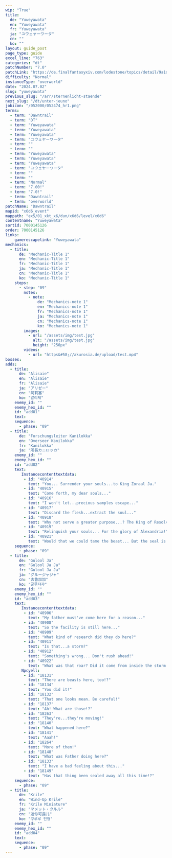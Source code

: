 ```yaml
---
wip: "True"
title:
  de: "Yuweyawata"
  en: "Yuweyawata"
  fr: "Yuweyawata"
  ja: "ユウェヤーワータ"
  cn: ""
  ko: ""
layout: guide_post
page_type: guide
excel_line: "763"
categories: "dt"
patchNumber: "7.0"
patchLink: "https://de.finalfantasyxiv.com/lodestone/topics/detail/9a1d2364c6f0fed72a164f3252a59073f7d0c4fc"
difficulty: "Normal"
instanceType: "overworld"
date: "2024.07.02"
slug: "yuweyawata"
previous_slug: "/arr/sternenlicht-staende"
next_slug: "/dt/unter-jeuno"
jobicon: "/052000/052474_hr1.png"
terms:
  - term: "Dawntrail"
  - term: "DT"
  - term: "Yuweyawata"
  - term: "Yuweyawata"
  - term: "Yuweyawata"
  - term: "ユウェヤーワータ"
  - term: ""
  - term: ""
  - term: "Yuweyawata"
  - term: "Yuweyawata"
  - term: "Yuweyawata"
  - term: "ユウェヤーワータ"
  - term: ""
  - term: ""
  - term: "Normal"
  - term: "7.00!"
  - term: "7.0!"
  - term: "Dawntrail"
  - term: "overworld"
patchName: "Dawntrail"
mapid: "x6d6_event"
mappath: "ex5/01_xkt_x6/dun/x6d6/level/x6d6"
contentname: "Yuweyawata"
sortid: 7000145126
order: 7000145126
links:
    gamerescapelink: "Yuweyawata"
mechanics:
  - title:
      de: "Mechanic-Title 1"
      en: "Mechanic-Title 1"
      fr: "Mechanic-Title 1"
      ja: "Mechanic-Title 1"
      cn: "Mechanic-Title 1"
      ko: "Mechanic-Title 1"
    steps:
      - step: "09"
        notes:
          - note:
              de: "Mechanics-note 1"
              en: "Mechanics-note 1"
              fr: "Mechanics-note 1"
              ja: "Mechanics-note 1"
              cn: "Mechanics-note 1"
              ko: "Mechanics-note 1"
        images:
          - url: "/assets/img/test.jpg"
            alt: "/assets/img/test.jpg"
            height: "250px"
        videos:
          - url: "https&#58;//akurosia.de/upload/test.mp4"
bosses:
adds:
  - title:
      de: "Alisaie"
      en: "Alisaie"
      fr: "Alisaie"
      ja: "アリゼー"
      cn: "阿莉塞"
      ko: "알리제"
    enemy_id: ""
    enemy_hex_id: ""
    id: "add01"
    text:
    sequence:
      - phase: "09"
  - title:
      de: "Forschungsleiter Kanilokka"
      en: "Overseer Kanilokka"
      fr: "Kanilokka"
      ja: "所長カニロッカ"
    enemy_id: ""
    enemy_hex_id: ""
    id: "add02"
    text:
       Instancecontenttextdata: 
        - id: "40914"
          text: "You... Surrender your souls...to King Zoraal Ja."
        - id: "40915"
          text: "Come forth, my dear souls..."
        - id: "40916"
          text: "I won't let...precious samples escape..."
        - id: "40917"
          text: "Discard the flesh...extract the soul..."
        - id: "40918"
          text: "Why not serve a greater purpose...? The King of Resolve's purpose..."
        - id: "40919"
          text: "Relinquish your souls... For the glory of Alexandria!"
        - id: "40921"
          text: "Would that we could tame the beast... But the seal is already..."
    sequence:
      - phase: "09"
  - title:
      de: "Gulool Ja"
      en: "Gulool Ja Ja"
      fr: "Gulool Ja Ja"
      ja: "グルージャジャ"
      cn: "古鲁加加"
      ko: "굴루쟈쟈"
    enemy_id: ""
    enemy_hex_id: ""
    id: "add03"
    text:
       Instancecontenttextdata: 
        - id: "40906"
          text: "My father must've come here for a reason..."
        - id: "40908"
          text: "So the facility is still here..."
        - id: "40909"
          text: "What kind of research did they do here?"
        - id: "40911"
          text: "Is that...a storm?"
        - id: "40912"
          text: "Something's wrong... Don't rush ahead!"
        - id: "40922"
          text: "What was that roar? Did it come from inside the storm!?"
       Npcyell: 
        - id: "18131"
          text: "There are beasts here, too!?"
        - id: "18134"
          text: "You did it!"
        - id: "18132"
          text: "That one looks mean. Be careful!"
        - id: "18137"
          text: "Ah! What are those!?"
        - id: "18263"
          text: "They're...they're moving!"
        - id: "18140"
          text: "What happened here?"
        - id: "18141"
          text: "Aaah!"
        - id: "18264"
          text: "More of them!"
        - id: "18148"
          text: "What was Father doing here?"
        - id: "18133"
          text: "I have a bad feeling about this..."
        - id: "18149"
          text: "Has that thing been sealed away all this time!?"
    sequence:
      - phase: "09"
  - title:
      de: "Krile"
      en: "Wind-Up Krile"
      fr: "Krile Miniature"
      ja: "マメット・クルル"
      cn: "迷你可露儿"
      ko: "쿠루루 인형"
    enemy_id: ""
    enemy_hex_id: ""
    id: "add04"
    text:
    sequence:
      - phase: "09"
---
```

